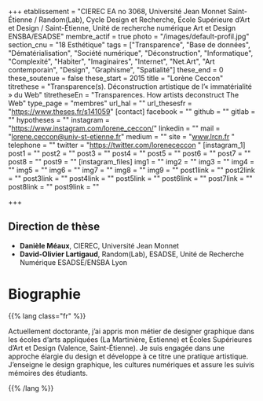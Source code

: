 +++
etablissement = "CIEREC EA no 3068, Université Jean Monnet Saint-Étienne / Random(Lab), Cycle Design et Recherche, École Supérieure d’Art et Design / Saint-Étienne, Unité de recherche numérique Art et Design ENSBA/ESADSE"
membre_actif = true
photo = "/images/default-profil.jpg"
section_cnu = "18 Esthétique"
tags = ["Transparence", "Base de données", "Dématérialisation", "Société numérique", "Déconstruction", "Informatique", "Complexité", "Habiter", "Imaginaires", "Internet", "Net.Art", "Art contemporain", "Design", "Graphisme", "Spatialité"]
these_end = 0
these_soutenue = false
these_start = 2015
title = "Lorène Ceccon"
titrethese = "Transparence(s). Déconstruction artistique de l’« immatérialité » du Web"
titretheseEn = "Transparences. How artists deconstruct The Web"
type_page = "membres"
url_hal = ""
url_thesesfr = "https://www.theses.fr/s141059"
[contact]
facebook = ""
github = ""
gitlab = ""
hypotheses = ""
instagram = "https://www.instagram.com/lorene_ceccon/"
linkedin = ""
mail = "lorene.ceccon@univ-st-etienne.fr"
medium = ""
site = "www.lrcn.fr "
telephone = ""
twitter = "https://twitter.com/lorenececcon "
[instagram_1]
post1 = ""
post2 = ""
post3 = ""
post4 = ""
post5 = ""
post6 = ""
post7 = ""
post8 = ""
post9 = ""
[instagram_files]
img1 = ""
img2 = ""
img3 = ""
img4 = ""
img5 = ""
img6 = ""
img7 = ""
img8 = ""
img9 = ""
post1link = ""
post2link = ""
post3link = ""
post4link = ""
post5link = ""
post6link = ""
post7link = ""
post8link = ""
post9link = ""

+++
<!-- Supprimer les parties non remplies (supprimer les blocks de lang s'il n'y a pas deux langues). Tu es libre d'ajouter ce que tu veux à cette partie -->

## Direction de thèse

* **Danièle Méaux**, CIEREC, Université Jean Monnet
* **David-Olivier Lartigaud**, Random(Lab), ESADSE, Unité de Recherche Numérique ESADSE/ENSBA Lyon

# Biographie

{{% lang class="fr" %}}

Actuellement doctorante, j’ai appris mon métier de designer graphique dans les écoles d’arts appliquées (La Martinière, Estienne) et Écoles Supérieures d’Art et Design (Valence, Saint-Étienne). Je suis engagée dans une approche élargie du design et développe à ce titre une pratique artistique. J’enseigne le design graphique, les cultures numériques et assure les suivis mémoires des étudiants.

{{% /lang %}}